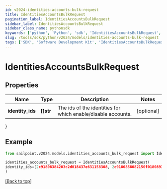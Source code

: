 ```yaml
---
id: v2024-identities-accounts-bulk-request
title: IdentitiesAccountsBulkRequest
pagination_label: IdentitiesAccountsBulkRequest
sidebar_label: IdentitiesAccountsBulkRequest
sidebar_class_name: pythonsdk
keywords: ['python', 'Python', 'sdk', 'IdentitiesAccountsBulkRequest', 'V2024IdentitiesAccountsBulkRequest'] 
slug: /tools/sdk/python/v2024/models/identities-accounts-bulk-request
tags: ['SDK', 'Software Development Kit', 'IdentitiesAccountsBulkRequest', 'V2024IdentitiesAccountsBulkRequest']
---
```


# IdentitiesAccountsBulkRequest


## Properties

Name | Type | Description | Notes
------------ | ------------- | ------------- | -------------
**identity_ids** | **[]str** | The ids of the identities for which enable/disable accounts. | [optional] 
}

## Example

```python
from sailpoint.v2024.models.identities_accounts_bulk_request import IdentitiesAccountsBulkRequest

identities_accounts_bulk_request = IdentitiesAccountsBulkRequest(
identity_ids=[2c91808384203c2d018437e631158308, 2c9180858082150f0180893dbaf553fe]
)

```
[[Back to top]](#) 

